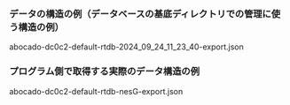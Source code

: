 ### データの構造の例（データベースの基底ディレクトリでの管理に使う構造の例）

abocado-dc0c2-default-rtdb-2024_09_24_11_23_40-export.json


### プログラム側で取得する実際のデータ構造の例

abocado-dc0c2-default-rtdb-nesG-export.json
